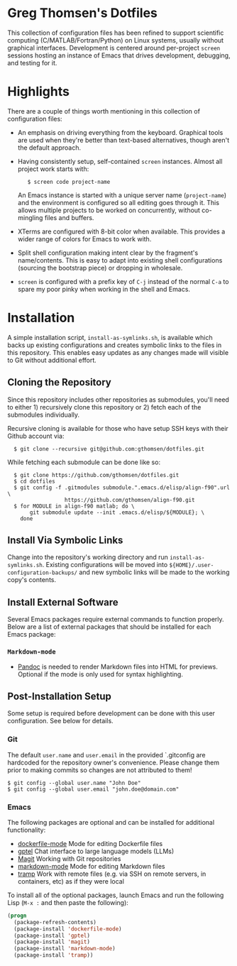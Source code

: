 # Greg Thomsen's Dotfiles
This collection of configuration files has been refined to support scientific
computing (C/MATLAB/Fortran/Python) on Linux systems, usually without graphical
interfaces.  Development is centered around per-project `screen` sessions
hosting an instance of Emacs that drives development, debugging, and testing for
it.

# Highlights
There are a couple of things worth mentioning in this collection of
configuration files:

* An emphasis on driving everything from the keyboard.  Graphical tools are used
  when they're better than text-based alternatives, though aren't the default
  approach.

* Having consistently setup, self-contained `screen` instances.  Almost all
  project work starts with:

  ```shell
     $ screen code project-name
  ```

  An Emacs instance is started with a unique server name (`project-name`) and
  the environment is configured so all editing goes through it.  This allows
  multiple projects to be worked on concurrently, without co-mingling files and
  buffers.

* XTerms are configured with 8-bit color when available.  This provides a wider
  range of colors for Emacs to work with.

* Split shell configuration making intent clear by the fragment's name/contents.
  This is easy to adapt into existing shell configurations (sourcing the
  bootstrap piece) or dropping in wholesale.

* `screen` is configured with a prefix key of `C-j` instead of the normal `C-a`
  to spare my poor pinky when working in the shell and Emacs.

# Installation
A simple installation script, `install-as-symlinks.sh`, is available which
backs up existing configurations and creates symbolic links to the files in
this repository.  This enables easy updates as any changes made will visible
to Git without additional effort.

## Cloning the Repository
Since this repository includes other repositories as submodules, you'll need to
either 1) recursively clone this repository or 2) fetch each of the submodules
individually.

Recursive cloning is available for those who have setup SSH keys with their
Github account via:

```shell
  $ git clone --recursive git@github.com:gthomsen/dotfiles.git
```

While fetching each submodule can be done like so:

```shell
  $ git clone https://github.com/gthomsen/dotfiles.git
  $ cd dotfiles
  $ git config -f .gitmodules submodule.".emacs.d/elisp/align-f90".url \
                  https://github.com/gthomsen/align-f90.git
  $ for MODULE in align-f90 matlab; do \
       git submodule update --init .emacs.d/elisp/${MODULE}; \
    done
```

## Install Via Symbolic Links
Change into the repository's working directory and run `install-as-symlinks.sh`.
Existing configurations will be moved into
`${HOME}/.user-configuration-backups/` and new symbolic links will be made to
the working copy's contents.

## Install External Software
Several Emacs packages require external commands to function properly.  Below
are a list of external packages that should be installed for each Emacs package:

### `Markdown-mode`

* [Pandoc](http://pandoc.org/) is needed to render Markdown files into HTML for
  previews.  Optional if the mode is only used for syntax highlighting.

## Post-Installation Setup
Some setup is required before development can be done with this user
configuration.  See below for details.

### Git
The default `user.name` and `user.email` in the provided `.gitconfig are
hardcoded for the repository owner's convenience.  Please change them
prior to making commits so changes are not attributed to them!

``` shell
$ git config --global user.name "John Doe"
$ git config --global user.email "john.doe@domain.com"
```

### Emacs
The following packages are optional and can be installed for additional
functionality:

- [dockerfile-mode](https://melpa.org/#/dockerfile-mode) Mode for editing
  Dockerfile files
- [gptel](https://melpa.org/#/gptel) Chat interface to large language models
  (LLMs)
- [Magit](https://melpa.org/#/magit) Working with Git repositories
- [markdown-mode](https://melpa.org/#/markdown-mode) Mode for editing Markdown files
- [tramp](https://elpa.gnu.org/packages/tramp.html) Work with remote files
  (e.g. via SSH on remote servers, in containers, etc) as if they were local

To install all of the optional packages, launch Emacs and run the following
Lisp (`M-x :` and then paste the following):

```lisp
(progn
  (package-refresh-contents)
  (package-install 'dockerfile-mode)
  (package-install 'gptel)
  (package-install 'magit)
  (package-install 'markdown-mode)
  (package-install 'tramp))
```

